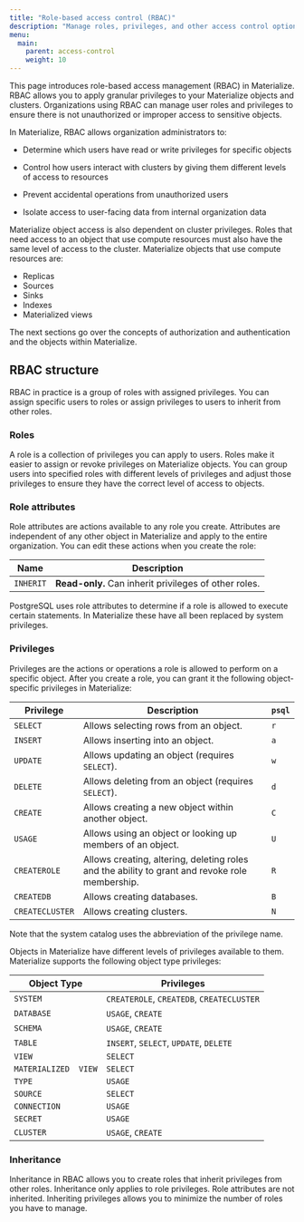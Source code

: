 ```yaml
---
title: "Role-based access control (RBAC)"
description: "Manage roles, privileges, and other access control options in Materialize"
menu:
  main:
    parent: access-control
    weight: 10
---
```


[//]: # "NOTE(morsapaes) This page will be rewritten as a follow-up."

This page introduces role-based access management (RBAC) in Materialize. RBAC
allows you to apply granular privileges to your Materialize objects and clusters. Organizations
using RBAC can manage user roles and privileges to ensure there is not
unauthorized or improper access to sensitive objects.

In Materialize, RBAC allows organization administrators to:

* Determine which users have read or write privileges for specific objects

* Control how users interact with clusters by giving them different levels of access to
resources

* Prevent accidental operations from unauthorized users

* Isolate access to user-facing data from internal organization data

Materialize object access is also dependent on cluster privileges.
Roles that need access to an object that use compute resources must also have
the same level of access to the cluster. Materialize objects that use compute
resources are:

* Replicas
* Sources
* Sinks
* Indexes
* Materialized views

The next sections go over the concepts of authorization and authentication and
the objects within Materialize.

## RBAC structure

RBAC in practice is a group of roles with assigned privileges.
You can assign specific users to roles or assign privileges to users to inherit
from other roles.

### Roles

A role is a collection of privileges you can apply to users. Roles make it
easier to assign or revoke privileges on Materialize objects. You can group
users into specified roles with different levels of privileges and adjust those
privileges to ensure they have the correct level of access to objects.

### Role attributes

Role attributes are actions available to any role you create. Attributes are
independent of any other object in Materialize and apply to the entire
organization. You can edit these actions when you create the role:

| Name              | Description                                                                 |
|-------------------|-----------------------------------------------------------------------------|
| `INHERIT`         | **Read-only.** Can inherit privileges of other roles.                       |

PostgreSQL uses role attributes to determine if a role is allowed to execute certain statements. In
Materialize these have all been replaced by system privileges.

### Privileges

Privileges are the actions or operations a role is allowed to perform on a
specific object. After you create a role, you can grant it the following
object-specific privileges in Materialize:

| Privilege       | Description                                                                                    | `psql` |
|-----------------|------------------------------------------------------------------------------------------------|--------|
| `SELECT`        | Allows selecting rows from an object.                                                          | `r`    |
| `INSERT`        | Allows inserting into an object.                                                               | `a`    |
| `UPDATE`        | Allows updating an object (requires `SELECT`).                                                 | `w`    |
| `DELETE`        | Allows deleting from an object (requires `SELECT`).                                            | `d`    |
| `CREATE`        | Allows creating a new object within another object.                                            | `C`    |
| `USAGE`         | Allows using an object or looking up members of an object.                                     | `U`    |
| `CREATEROLE`    | Allows creating, altering, deleting roles and the ability to grant and revoke role membership. | `R`    |
| `CREATEDB`      | Allows creating databases.                                                                     | `B`    |
| `CREATECLUSTER` | Allows creating clusters.                                                                      | `N`    |


Note that the system catalog uses the abbreviation of the privilege name.

Objects in Materialize have different levels of privileges available to them.
Materialize supports the following object type privileges:

| Object Type          | Privileges                                |
|----------------------|-------------------------------------------|
| `SYSTEM`             | `CREATEROLE`, `CREATEDB`, `CREATECLUSTER` |
| `DATABASE`           | `USAGE`, `CREATE`                         |
| `SCHEMA`             | `USAGE`, `CREATE`                         |
| `TABLE`              | `INSERT`, `SELECT`, `UPDATE`, `DELETE`    |
| `VIEW`               | `SELECT`                                  |
| `MATERIALIZED  VIEW` | `SELECT`                                  |
| `TYPE`               | `USAGE`                                   |
| `SOURCE`             | `SELECT`                                  |
| `CONNECTION`         | `USAGE`                                   |
| `SECRET`             | `USAGE`                                   |
| `CLUSTER`            | `USAGE`, `CREATE`                         |

### Inheritance

Inheritance in RBAC allows you to create roles that inherit privileges from
other roles. Inheritance only applies to role privileges. Role attributes are
not inherited. Inheriting privileges allows you to minimize the number of roles you have to manage.